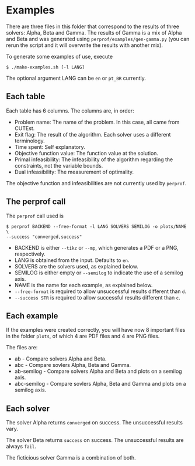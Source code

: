 # Examples

There are three files in this folder that correspond to the results of three
solvers: Alpha, Beta and Gamma. The results of Gamma is a mix of Alpha and Beta
and was generated using `perprof/examples/gen-gamma.py` (you can rerun the
script and it will overwrite the results with another mix).

To generate some examples of use, execute

    $ ./make-examples.sh [-l LANG]

The optional argument LANG can be `en` or `pt_BR` currently.

## Each table

Each table has 6 columns.
The columns are, in order:

- Problem name: The name of the problem. In this case, all came from CUTEst.
- Exit flag: The result of the algorithm. Each solver uses a different
  terminology.
- Time spent: Self explanatory.
- Objective function value: The function value at the solution.
- Primal infeasibility: The infeasibility of the algorithm regarding the
  constraints, not the variable bounds.
- Dual infeasibility: The measurement of optimality.

The objective function and infeasibilities are not currently used by `perprof`.

## The perprof call

The `perprof` call used is

    $ perprof BACKEND --free-format -l LANG SOLVERS SEMILOG -o plots/NAME \
    --success "converged,success"

- BACKEND is either `--tikz` or `--mp`, which generates a PDF or a PNG,
respectively.
- LANG is obtained from the input. Defaults to `en`.
- SOLVERS are the solvers used, as explained below.
- SEMILOG is either empty or `--semilog` to indicate the use of a semilog axis.
- NAME is the name for each example, as explained below.
- `--free-format` is required to allow unsuccessful results different than `d`.
- `--success STR` is required to allow successful results different than `c`.

## Each example

If the examples were created correctly, you will have now 8 important files in
the folder `plots`, of which 4 are PDF files and 4 are PNG files.

The files are:

- ab - Compare solvers Alpha and Beta.
- abc - Compare sovlers Alpha, Beta and Gamma.
- ab-semilog - Compare solvers Alpha and Beta and plots on a semilog axis.
- abc-semilog - Compare sovlers Alpha, Beta and Gamma and plots on a semilog
  axis.

## Each solver

The solver Alpha returns `converged` on success. The unsuccessful results vary.

The solver Beta returns `success` on success. The unsuccessful results are
always `fail`.

The ficticious solver Gamma is a combination of both.
